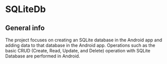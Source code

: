 # SQLiteDb
## General info
The project focuses on creating an SQLite database in the Android app and adding data to that database in the Android app.
Operations such as the basic CRUD (Create, Read, Update, and Delete) operation with SQLite Database are performed in Android.

